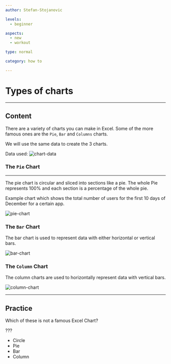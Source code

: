 ```yaml
---
author: Stefan-Stojanovic

levels:
  - beginner

aspects:
  - new
  - workout

type: normal

category: how to

---
```


# Types of charts

---
## Content

There are a variety of charts you can make in Excel.
Some of the more famous ones are the `Pie`, `Bar` and `Columns` charts.

We will use the same data to create the 3 charts.

Data used:
![chart-data](https://img.enkipro.com/5fb6d6cec47fd3c56f26b1e8349d8a17.png)

### The `Pie` Chart
-------------------------------

The pie chart is circular and sliced into sections like a pie. The whole Pie represents 100% and each section is a percentage of the whole pie.

Example chart which shows the total number of users for the first 10 days of December for a certain app.

![pie-chart](https://img.enkipro.com/9b9faa9cfb972490ce6ade3a59dc235c.png)


### The `Bar` Chart

The bar chart is used to represent data with either horizontal or vertical bars.

![bar-chart](https://img.enkipro.com/b549d8d08b4ab7f10b3946dc7f7f0729.png)


### The `Column` Chart

The column charts are used to horizontally represent data with vertical bars.

![column-chart](https://img.enkipro.com/81d21f8992f86192897d3e6a646eac31.png)


---

## Practice

Which of these is not a famous Excel Chart?

???

* Circle
* Pie
* Bar
* Column
